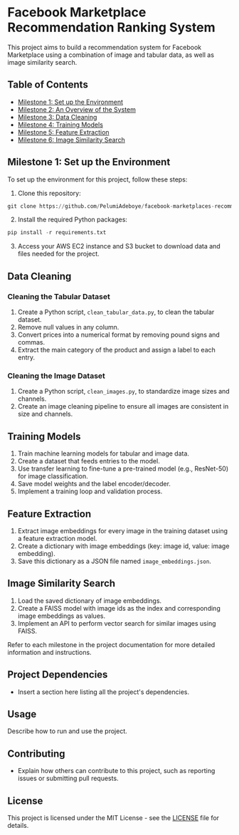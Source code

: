 # Facebook Marketplace Recommendation Ranking System

This project aims to build a recommendation system for Facebook Marketplace using a combination of image and tabular data, as well as image similarity search.

## Table of Contents

- [Milestone 1: Set up the Environment](#milestone-1-set-up-the-environment)
- [Milestone 2: An Overview of the System](#milestone-2-an-overview-of-the-system)
- [Milestone 3: Data Cleaning](#milestone-3-data-cleaning)
- [Milestone 4: Training Models](#milestone-4-training-models)
- [Milestone 5: Feature Extraction](#milestone-5-feature-extraction)
- [Milestone 6: Image Similarity Search](#milestone-6-image-similarity-search)

## Milestone 1: Set up the Environment

To set up the environment for this project, follow these steps:

1. Clone this repository:
   
```python
git clone https://github.com/PelumiAdeboye/facebook-marketplaces-recommendation-ranking-system
```
   
2. Install the required Python packages:
   
```python
pip install -r requirements.txt
```
   
3. Access your AWS EC2 instance and S3 bucket to download data and files needed for the project.

## Data Cleaning

### Cleaning the Tabular Dataset

1. Create a Python script, `clean_tabular_data.py`, to clean the tabular dataset.
2. Remove null values in any column.
3. Convert prices into a numerical format by removing pound signs and commas.
4. Extract the main category of the product and assign a label to each entry.

### Cleaning the Image Dataset

1. Create a Python script, `clean_images.py`, to standardize image sizes and channels.
2. Create an image cleaning pipeline to ensure all images are consistent in size and channels.

## Training Models

1. Train machine learning models for tabular and image data.
2. Create a dataset that feeds entries to the model.
3. Use transfer learning to fine-tune a pre-trained model (e.g., ResNet-50) for image classification.
4. Save model weights and the label encoder/decoder.
5. Implement a training loop and validation process.

## Feature Extraction

1. Extract image embeddings for every image in the training dataset using a feature extraction model.
2. Create a dictionary with image embeddings (key: image id, value: image embedding).
3. Save this dictionary as a JSON file named `image_embeddings.json`.

## Image Similarity Search

1. Load the saved dictionary of image embeddings.
2. Create a FAISS model with image ids as the index and corresponding image embeddings as values.
3. Implement an API to perform vector search for similar images using FAISS.

Refer to each milestone in the project documentation for more detailed information and instructions.

## Project Dependencies

- Insert a section here listing all the project's dependencies.

## Usage

Describe how to run and use the project.

## Contributing

- Explain how others can contribute to this project, such as reporting issues or submitting pull requests.

## License

This project is licensed under the MIT License - see the [LICENSE](LICENSE) file for details.

